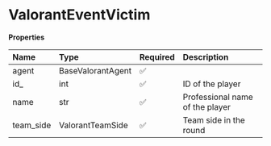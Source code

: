 # ValorantEventVictim

**Properties**

| Name      | Type              | Required | Description                     |
| :-------- | :---------------- | :------- | :------------------------------ |
| agent     | BaseValorantAgent | ✅       |                                 |
| id\_      | int               | ✅       | ID of the player                |
| name      | str               | ✅       | Professional name of the player |
| team_side | ValorantTeamSide  | ✅       | Team side in the round          |

<!-- This file was generated by liblab | https://liblab.com/ -->
